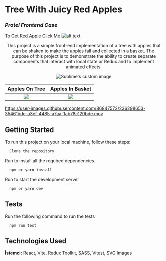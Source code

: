 
# Tree With Juicy Red Apples


  ### _Protel Frontend Case_

[To Get Red Apple Click Me ](https://tree-with-juicy-apples.vercel.app/)
![alt text](https://cdn.iconscout.com/icon/premium/png-512-thumb/falling-apple-3840957-3188982.png?f=avif&w=48 "")

<p align="center">
This project is a simple front-end implementation of a tree with apples that can be shaken to make the apples fall and collected in a basket. The purpose of this project is to demonstrate the ability to create separate components that interact with local state or Redux and to implement animated effects.
</p>

<p align="center">
  <img src="https://i.imgur.com/lmLT303.gif" alt="Sublime's custom image"/>
</p>


 
Apples On Tree            |  Apples In Basket
:-------------------------:|:-------------------------:
![](https://user-images.githubusercontent.com/86847572/236298944-6333a8ec-a8d8-49b5-8b8b-38dbb2daec9b.png)  |  ![](https://user-images.githubusercontent.com/86847572/236299106-665899fc-7ba2-45ea-aaef-7f693d055e02.png)

https://user-images.githubusercontent.com/86847572/236298653-35461bde-a3ef-4485-a7aa-1ab78c120bde.mov

## Getting Started

To run this project on your local machine, follow these steps:

```bash
  Clone the repository
```
Run  to install all the required dependencies.

```bash
  npm or yarn install
```
Run to start the development server
```bash
  npm or yarn dev
```

## Tests
Run the following command to run the tests
```bash
  npm run test
```

  
## Technologies Used


**İstemci:** React, Vite, 
Redux Toolkit, 
SASS,
Vitest, 
SVG Images



  
